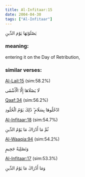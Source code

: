 ```yaml
---
title: Al-Infitaar:15
date: 2004-04-30
tags: ["Al-Infitaar"]
---
```

يَصْلَوْنَهَا يَوْمَ الدِّينِ
### meaning: 
entering it on the Day of Retribution,
### similar verses: 

[Al-Lail:15](/92/15) (sim:58.2%)

لَا يَصْلَاهَا إِلَّا الْأَشْقَى

[Qaaf:34](/50/34) (sim:56.2%)

ادْخُلُوهَا بِسَلَامٍ ۖ ذَٰلِكَ يَوْمُ الْخُلُودِ

[Al-Infitaar:18](/82/18) (sim:54.7%)

ثُمَّ مَا أَدْرَاكَ مَا يَوْمُ الدِّينِ

[Al-Waaqia:94](/56/94) (sim:54.2%)

وَتَصْلِيَةُ جَحِيمٍ

[Al-Infitaar:17](/82/17) (sim:53.3%)

وَمَا أَدْرَاكَ مَا يَوْمُ الدِّينِ
